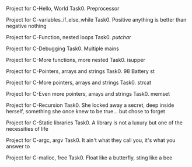 Project for C-Hello, World
Task0. Preprocessor

Project for C-variables_if_else_while
Task0. Positive anything is better than negative nothing 

Project for C-Function, nested loops
Task0. _putchar_

Project for C-Debugging
Task0. Multiple mains

Project for C-More functions, more nested
Task0. isupper

Project for C-Pointers, arrays and strings
Task0. 98 Battery st

Project for C-More pointers, arrays and strings
Task0. strcat

Project for C-Even more pointers, arrays and strings
Task0. memset

Project for C-Recursion
Task0. She locked away a secret, deep inside herself, something she once knew to be true... but chose to forget 

Project for C-Static libraries
Task0. A library is not a luxury but one of the necessities of life

Project for C-argc, argv
Task0. It ain't what they call you, it's what you answer to

Project for C-malloc, free
Task0. Float like a butterfly, sting like a bee

